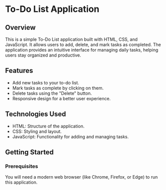 # To-Do List Application

## Overview
This is a simple To-Do List application built with HTML, CSS, and JavaScript. It allows users to add, delete, and mark tasks as completed. The application provides an intuitive interface for managing daily tasks, helping users stay organized and productive.

## Features
- Add new tasks to your to-do list.
- Mark tasks as complete by clicking on them.
- Delete tasks using the "Delete" button.
- Responsive design for a better user experience.

## Technologies Used
- HTML: Structure of the application.
- CSS: Styling and layout.
- JavaScript: Functionality for adding and managing tasks.

## Getting Started
### Prerequisites
You will need a modern web browser (like Chrome, Firefox, or Edge) to run this application.


